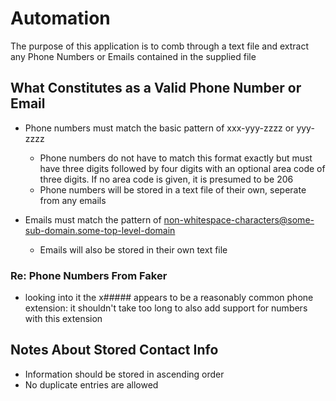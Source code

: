 # Automation

The purpose of this application is to comb through a text file and extract any Phone Numbers or Emails contained in the supplied file

## What Constitutes as a Valid Phone Number or Email

- Phone numbers must match the basic pattern of xxx-yyy-zzzz or yyy-zzzz
  - Phone numbers do not have to match this format exactly but must have three digits followed by four digits with an optional area code of three digits. If no area code is given, it is presumed to be 206
  - Phone numbers will be stored in a text file of their own, seperate from any emails

- Emails must match the pattern of non-whitespace-characters@some-sub-domain.some-top-level-domain
  - Emails will also be stored in their own text file

### Re: Phone Numbers From Faker

- looking into it the x##### appears to be a reasonably common phone extension: it shouldn't take too long to also add support for numbers with this extension

## Notes About Stored Contact Info

- Information should be stored in ascending order
- No duplicate entries are allowed
